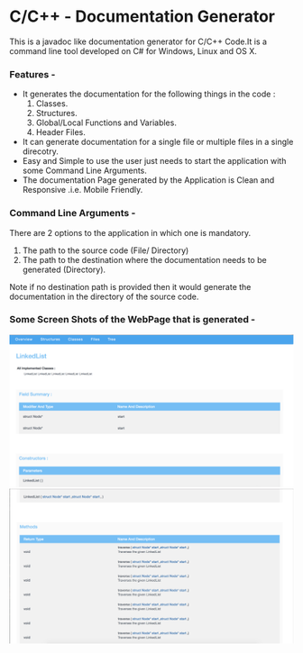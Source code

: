# C/C++ - Documentation Generator
  This is a javadoc like documentation generator for C/C++ Code.It is a command line tool developed on C# for Windows, Linux and OS X.
  
### Features - 
  * It generates the documentation for the following things in the code :
      1. Classes.
      2. Structures.
      3. Global/Local Functions and Variables.
      4. Header Files.
  * It can generate documentation for a single file or multiple files in a single direcotry.
  * Easy and Simple to use the user just needs to start the application with some Command Line Arguments.
  * The documentation Page generated by the Application is Clean and Responsive .i.e. Mobile Friendly.
  
### Command Line Arguments - 
  There are 2 options to the application in which one is mandatory.
  1. The path to the source code (File/ Directory)
  2. The path to the destination where the documentation needs to be generated (Directory).
  
  Note if no destination path is provided then it would generate the documentation in the directory of the source code.
  
### Some Screen Shots of the WebPage that is generated - 
![Screenshot](ss1.png)
![Screenshote](ss2.png)
